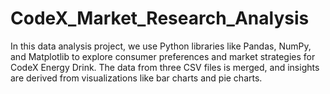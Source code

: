 # CodeX_Market_Research_Analysis
In this data analysis project, we use Python libraries like Pandas, NumPy, and Matplotlib to explore consumer preferences and market strategies for CodeX Energy Drink. The data from three CSV files is merged, and insights are derived from visualizations like bar charts and pie charts.
